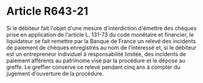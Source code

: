 # Article R643-21

Si le débiteur fait l'objet d'une mesure d'interdiction d'émettre des chèques prise en application de l'article L. 131-73 du code monétaire et financier, le liquidateur se fait remettre par la Banque de France un relevé des incidents de paiement de chèques enregistrés au nom de l'intéressé et, si le débiteur est un entrepreneur individuel à responsabilité limitée, des incidents de paiement afférents au patrimoine visé par la procédure et le dépose au greffe. Le greffier conserve ce relevé pendant cinq ans à compter du jugement d'ouverture de la procédure.

